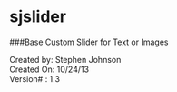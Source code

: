 sjslider
========

###Base Custom Slider for Text or Images

   Created by: Stephen Johnson  
   Created On: 10/24/13  
   Version#  : 1.3
